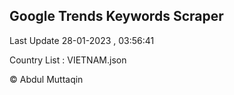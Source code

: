 

## Google Trends Keywords Scraper 
 
Last Update 28-01-2023 , 03:56:41

Country List :
VIETNAM.json



© Abdul Muttaqin 
